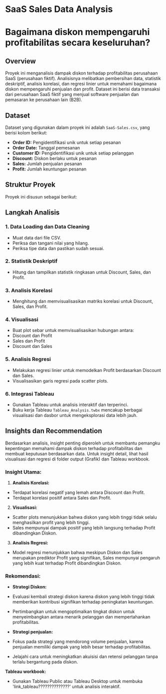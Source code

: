# SaaS Sales Data Analysis
# Bagaimana diskon mempengaruhi profitabilitas secara keseluruhan?

## Overview
Proyek ini menganalisis dampak diskon terhadap profitabilitas perusahaan SaaS (perusahaan fiktif). Analisisnya melibatkan pembersihan data, statistik deskriptif, analisis korelasi, dan regresi linier untuk memahami bagaimana diskon mempengaruhi penjualan dan profit. Dataset ini berisi data transaksi dari perusahaan SaaS fiktif yang menjual software penjualan dan pemasaran ke perusahaan lain (B2B).

## Dataset
Dataset yang digunakan dalam proyek ini adalah `SaaS-Sales.csv`, yang berisi kolom berikut:
- **Order ID:** Pengidentifikasi unik untuk setiap pesanan
- **Order Date:** Tanggal pemesanan
- **Customer ID:** Pengidentifikasi unik untuk setiap pelanggan
- **Discount:** Diskon berlaku untuk pesanan
- **Sales:** Jumlah penjualan pesanan
- **Profit:** Jumlah keuntungan pesanan

## Struktur Proyek
Proyek ini disusun sebagai berikut:

## Langkah Analisis

### 1. Data Loading dan Data Cleaning
- Muat data dari file CSV.
- Periksa dan tangani nilai yang hilang.
- Periksa tipe data dan pastikan sudah sesuai.

### 2. Statistik Deskriptif
- Hitung dan tampilkan statistik ringkasan untuk Discount, Sales, dan Profit.

### 3. Analisis Korelasi
- Menghitung dan memvisualisasikan matriks korelasi untuk Discount, Sales, dan Profit.

### 4. Visualisasi
- Buat plot sebar untuk memvisualisasikan hubungan antara:
 - Discount dan Profit
 - Sales dan Profit
 - Discount dan Sales

### 5. Analisis Regresi
- Melakukan regresi linier untuk memodelkan Profit berdasarkan Discount dan Sales.
- Visualisasikan garis regresi pada scatter plots.

### 6. Integrasi Tableau
- Gunakan Tableau untuk analisis interaktif dan terperinci.
- Buku kerja Tableau `Tableau_Analysis.twbx` mencakup berbagai visualisasi dan dasbor untuk mengeksplorasi data lebih jauh.

## Insights dan Recommendation
Berdasarkan analisis, insight penting diperoleh untuk membantu pemangku kepentingan memahami dampak diskon terhadap profitabilitas dan membuat keputusan berdasarkan data. Untuk insight detail, lihat hasil visualisasi dan regresi di folder output (Grafik) dan Tableau workbook.

### Insight Utama:
1. **Analisis Korelasi:**
 - Terdapat korelasi negatif yang lemah antara Discount dan Profit.
 - Terdapat korelasi positif antara Sales dan Profit.

2. **Visualisasi:**
 - Scatter plots menunjukkan bahwa diskon yang lebih tinggi tidak selalu menghasilkan profit yang lebih tinggi.
 - Sales mempunyai dampak positif yang lebih langsung terhadap Profit dibandingkan Diskon.

3. **Analisis Regresi:**
 - Model regresi menunjukkan bahwa meskipun Diskon dan Sales merupakan prediktor Profit yang signifikan, Sales mempunyai pengaruh yang lebih kuat terhadap Profit dibandingkan Diskon.

### Rekomendasi:
- **Strategi Diskon:**
 - Evaluasi kembali strategi diskon karena diskon yang lebih tinggi tidak memberikan kontribusi signifikan terhadap peningkatan keuntungan.
 - Pertimbangkan untuk mengoptimalkan tingkat diskon untuk menyeimbangkan antara menarik pelanggan dan mempertahankan profitabilitas.

- **Strategi penjualan:**
 - Fokus pada strategi yang mendorong volume penjualan, karena penjualan memiliki dampak yang lebih besar terhadap profitabilitas.
 - Jelajahi cara untuk meningkatkan akuisisi dan retensi pelanggan tanpa terlalu bergantung pada diskon.

**Tableau workbook:**
- Gunakan Tableau Public atau Tableau Desktop untuk membuka 'link_tableau??????????????' untuk analisis interaktif.

